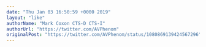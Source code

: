 ```yaml
---
date: "Thu Jan 03 16:50:59 +0000 2019"
layout: "like"
authorName: "Mark Coxon CTS-D CTS-I"
authorUrl: "https://twitter.com/AVPhenom"
originalPost: "https://twitter.com/AVPhenom/status/1080869139424567296"
---
```

